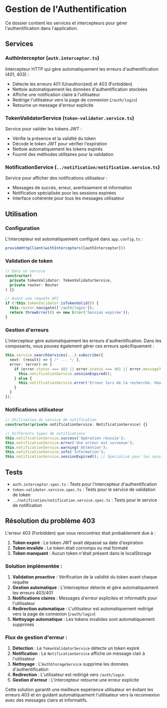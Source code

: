 # Gestion de l'Authentification

Ce dossier contient les services et intercepteurs pour gérer l'authentification dans l'application.

## Services

### AuthInterceptor (`auth.interceptor.ts`)
Intercepteur HTTP qui gère automatiquement les erreurs d'authentification (401, 403) :
- Détecte les erreurs 401 (Unauthorized) et 403 (Forbidden)
- Nettoie automatiquement les données d'authentification stockées
- Affiche une notification claire à l'utilisateur
- Redirige l'utilisateur vers la page de connexion (`/auth/login`)
- Retourne un message d'erreur explicite

### TokenValidatorService (`token-validator.service.ts`)
Service pour valider les tokens JWT :
- Vérifie la présence et la validité du token
- Décode le token JWT pour vérifier l'expiration
- Nettoie automatiquement les tokens expirés
- Fournit des méthodes utilitaires pour la validation

### NotificationService (`../notification/notification.service.ts`)
Service pour afficher des notifications utilisateur :
- Messages de succès, erreur, avertissement et information
- Notification spécialisée pour les sessions expirées
- Interface cohérente pour tous les messages utilisateur

## Utilisation

### Configuration
L'intercepteur est automatiquement configuré dans `app.config.ts` :
```typescript
provideHttpClient(withInterceptors([authInterceptor]))
```

### Validation de token
```typescript
// Dans un service
constructor(
  private tokenValidator: TokenValidatorService,
  private router: Router
) {}

// Avant une requête API
if (!this.tokenValidator.isTokenValid()) {
  this.router.navigate(['/auth/login']);
  return throwError(() => new Error('Session expirée'));
}
```

### Gestion d'erreurs
L'intercepteur gère automatiquement les erreurs d'authentification. Dans les composants, vous pouvez également gérer ces erreurs spécifiquement :

```typescript
this.service.searchServices(...).subscribe({
  next: (result) => { /* ... */ },
  error: (error) => {
    if (error.status === 403 || error.status === 401 || error.message?.includes('Session expirée')) {
      this.notificationService.sessionExpired();
    } else {
      this.notificationService.error('Erreur lors de la recherche. Veuillez réessayer.');
    }
  }
});
```

### Notifications utilisateur
```typescript
// Utilisation du service de notification
constructor(private notificationService: NotificationService) {}

// Différents types de notifications
this.notificationService.success('Opération réussie');
this.notificationService.error('Une erreur est survenue');
this.notificationService.warning('Attention');
this.notificationService.info('Information');
this.notificationService.sessionExpired(); // Spécialisé pour les sessions expirées
```

## Tests
- `auth.interceptor.spec.ts` : Tests pour l'intercepteur d'authentification
- `token-validator.service.spec.ts` : Tests pour le service de validation de token
- `../notification/notification.service.spec.ts` : Tests pour le service de notification

## Résolution du problème 403

L'erreur 403 (Forbidden) que vous rencontriez était probablement due à :
1. **Token expiré** : Le token JWT avait dépassé sa date d'expiration
2. **Token invalide** : Le token était corrompu ou mal formaté
3. **Token manquant** : Aucun token n'était présent dans le localStorage

### Solution implémentée :
1. **Validation proactive** : Vérification de la validité du token avant chaque requête
2. **Gestion automatique** : L'intercepteur détecte et gère automatiquement les erreurs 403/401
3. **Notifications claires** : Messages d'erreur explicites et informatifs pour l'utilisateur
4. **Redirection automatique** : L'utilisateur est automatiquement redirigé vers la page de connexion (`/auth/login`)
5. **Nettoyage automatique** : Les tokens invalides sont automatiquement supprimés

### Flux de gestion d'erreur :
1. **Détection** : Le `TokenValidatorService` détecte un token expiré
2. **Notification** : Le `NotificationService` affiche un message clair à l'utilisateur
3. **Nettoyage** : L'`AuthStorageService` supprime les données d'authentification
4. **Redirection** : L'utilisateur est redirigé vers `/auth/login`
5. **Gestion d'erreur** : L'intercepteur retourne une erreur explicite

Cette solution garantit une meilleure expérience utilisateur en évitant les erreurs 403 et en guidant automatiquement l'utilisateur vers la reconnexion avec des messages clairs et informatifs.
